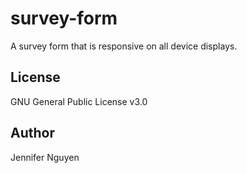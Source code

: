 # survey-form
A survey form that is responsive on all device displays.

## License
GNU General Public License v3.0

## Author
Jennifer Nguyen